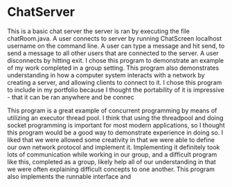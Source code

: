 # ChatServer
This is a basic chat server the server is ran by executing the file chatRoom.java. A user connects to server by running ChatScreen localhost username on the command line. A user can type a message and hit send, to send a message to all other users that are connected to the server. A user disconnects by hitting exit. I chose this program to demonstrate an example of my work completed in a group setting. This program also demonstrates understanding in how a computer system interacts with a network by creating a server, and allowing clients to connect to it. I chose this program to include in my portfolio because I thought the portability of it is impressive - that it can be ran anywhere and be connec

 This program is a great example of concurrent programming by means of utilizing an executor thread pool. I think that using the threadpool and doing socket programming is important for most modern applications, so I thought this program would be a good way to demonstrate experience in doing so. I liked that we were allowed some creativity in that we were able to define our own network protocol and implement it. Implementing it definitely took lots of communication while working in our group, and a difficult program like this, completed as a group, likely help all of our understanding in that we were often explaining difficult concepts to one another. This program also implements the runnable interface and 
